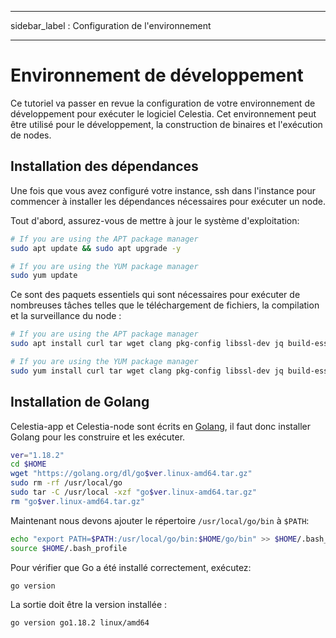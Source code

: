 - - -
sidebar_label : Configuration de l'environnement
- - -

# Environnement de développement

Ce tutoriel va passer en revue la configuration de votre environnement de développement pour exécuter le logiciel Celestia. Cet environnement peut être utilisé pour le développement, la construction de binaires et l'exécution de nodes.

## Installation des dépendances

Une fois que vous avez configuré votre instance, ssh dans l'instance pour commencer à installer les dépendances nécessaires pour exécuter un node.

Tout d'abord, assurez-vous de mettre à jour le système d'exploitation:

```sh
# If you are using the APT package manager
sudo apt update && sudo apt upgrade -y

# If you are using the YUM package manager
sudo yum update
```

Ce sont des paquets essentiels qui sont nécessaires pour exécuter de nombreuses tâches telles que le téléchargement de fichiers, la compilation et la surveillance du node :

<!-- markdownlint-disable MD013 -->
```sh
# If you are using the APT package manager
sudo apt install curl tar wget clang pkg-config libssl-dev jq build-essential git make ncdu -y

# If you are using the YUM package manager
sudo yum install curl tar wget clang pkg-config libssl-dev jq build-essential git make ncdu -y
```
<!-- markdownlint-enable MD013 -->

## Installation de Golang

Celestia-app et Celestia-node sont écrits en [Golang](https://go.dev/), il faut donc installer Golang pour les construire et les exécuter.

```sh
ver="1.18.2"
cd $HOME
wget "https://golang.org/dl/go$ver.linux-amd64.tar.gz"
sudo rm -rf /usr/local/go
sudo tar -C /usr/local -xzf "go$ver.linux-amd64.tar.gz"
rm "go$ver.linux-amd64.tar.gz"
```

Maintenant nous devons ajouter le répertoire `/usr/local/go/bin` à `$PATH`:

```sh
echo "export PATH=$PATH:/usr/local/go/bin:$HOME/go/bin" >> $HOME/.bash_profile
source $HOME/.bash_profile
```

Pour vérifier que Go a été installé correctement, exécutez:

```sh
go version
```

La sortie doit être la version installée :

```sh
go version go1.18.2 linux/amd64
```
